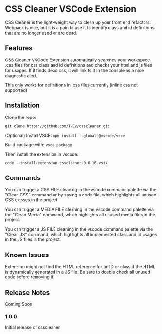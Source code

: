 # CSS Cleaner VSCode Extension

CSS Cleaner is the light-weight way to clean up your front end refactors. Webpack is nice, but it is a pain to use it to identify class and id definitions that are no longer used or are dead.

## Features

CSS Cleaner VSCode Extension automatically searches your workspace .css files for css class and id definitions and checks your html and js files for usages. If it finds dead css, it will link to it in the console as a nice diagnostic alert.

This only works for definitions in .css files currently (inline css not supported)

## Installation

Clone the repo:

`git clone https://github.com/T-Ev/csscleaner.git`

(Optional) Install VSCE:
`npm install --global @vscode/vsce`

Build package with:
`vsce package`

Then install the extension in vscode:

`code --install-extension csscleaner-0.0.16.vsix`

## Commands

You can trigger a CSS FILE cleaning in the vscode command palette via the "Clean CSS" command or by saving a code file, which highlights all unused CSS classes in the project

You can trigger a MEDIA FILE cleaning in the vscode command palette via the "Clean Media" command, which highlights all unused media files in the project.

You can trigger a JS FILE cleaning in the vscode command palette via the "Clean JS" command, which highlights all implemented class and id usages in the JS files in the project.

## Known Issues

Extension might not find the HTML reference for an ID or class if the HTML is dynamically generated in a JS file. Be sure to double check all unused code before removing it!

## Release Notes

Coming Soon

### 1.0.0

Initial release of csscleaner
